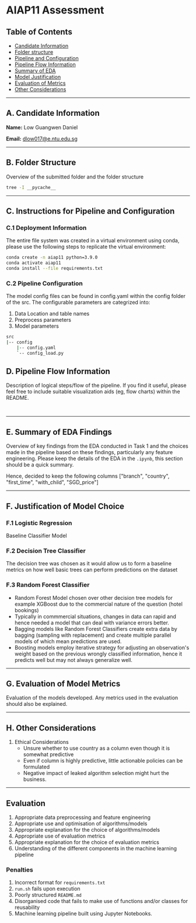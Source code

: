 # AIAP11 Assessment


## Table of Contents
 - [Candidate Information](#a-candidate-information)
 - [Folder structure](#b-folder-structure)
 - [Pipeline and Configuration](#c-instructions-for-pipeline-and-configuration)
 - [Pipeline Flow Information](#d-pipeline-flow-information)
 - [Summary of EDA](#e-summary-of-eda-findings)
 - [Model Justification](#f-justification-of-model-choice)
 - [Evaluation of Metrics](#g-evaluation-of-model-metrics)
 - [Other Considerations](#h-other-considerations)

---

## A. Candidate Information

**Name:** Low Guangwen Daniel

**Email:** dlow017@e.ntu.edu.sg

---

## B. Folder Structure

Overview of the submitted folder and the folder structure

```bash
tree -I __pycache__
```

---

## C. Instructions for Pipeline and Configuration

### C.1 Deployment Information

The entire file system was created in a virtual environment using conda, please use the following steps to replicate the virtual environment:

```bash
conda create -n aiap11 python=3.9.0
conda activate aiap11
conda install --file requirements.txt
```

### C.2 Pipeline Configuration

The model config files can be found in config.yaml within the config folder of the src. The configurable parameters are categrized into:

 1. Data Location and table names
 2. Preprocess parameters
 3. Model parameters

```bash
src
|-- config
    |-- config.yaml
    `-- config_load.py
```


## D. Pipeline Flow Information

Description of logical steps/flow of the pipeline. If you find it useful, please feel free to include suitable visualization aids (eg, flow charts) within the README.

```mermaid


```

---

## E. Summary of EDA Findings

Overview of key findings from the EDA conducted in Task 1 and the choices made in the pipeline based on these findings, particularly any feature engineering. Please keep the
details of the EDA in the `.ipynb`, this section should be a quick summary.

Hence, decided to keep the following columns 
["branch", "country", "first_time", "with_child", "SGD_price"]

---

## F. Justification of Model Choice


### F.1 Logistic Regression

Baseline Classifier Model

### F.2 Decision Tree Classifier

The decision tree was chosen as it would allow us to form a baseline metrics on how well basic trees can perform predictions on the dataset

### F.3 Random Forest Classifier

- Random Forest Model chosen over other decision tree models for example XGBoost due to the commercial nature of the question (hotel bookings)
- Typically in commmercial situations, changes in data can rapid and hence needed a model that can deal with variance errors better. 
- Bagging models like Random Forest Classifiers create extra data by bagging (sampling with replacement) and create multiple parallel models of which mean predictions are used.
- Boosting models employ iterative strategy for adjusting an observation's weight based on the previous wrongly classified information, hence it predicts well but may not always generalize well.

---

## G. Evaluation of Model Metrics

Evaluation of the models developed. Any metrics used in the evaluation should also be
explained.

---

## H. Other Considerations

1. Ethical Considerations
    - Unsure whether to use country as a column even though it is somewhat predictive
    - Even if column is highly predictive, little actionable policies can be formulated
    - Negative impact of leaked algorithm selection might hurt the business.

---

## Evaluation

1. Appropriate data preprocessing and feature engineering
2. Appropriate use and optimisation of algorithms/models
3. Appropriate explanation for the choice of algorithms/models
4. Appropriate use of evaluation metrics
5. Appropriate explanation for the choice of evaluation metrics
6. Understanding of the different components in the machine learning pipeline

### Penalties
1. Incorrect format for `requirements.txt`
2. `run.sh` fails upon execution
3. Poorly structured `README.md`
4. Disorganised code that fails to make use of functions and/or classes for reusability
5. Machine learning pipeline built using Jupyter Notebooks.